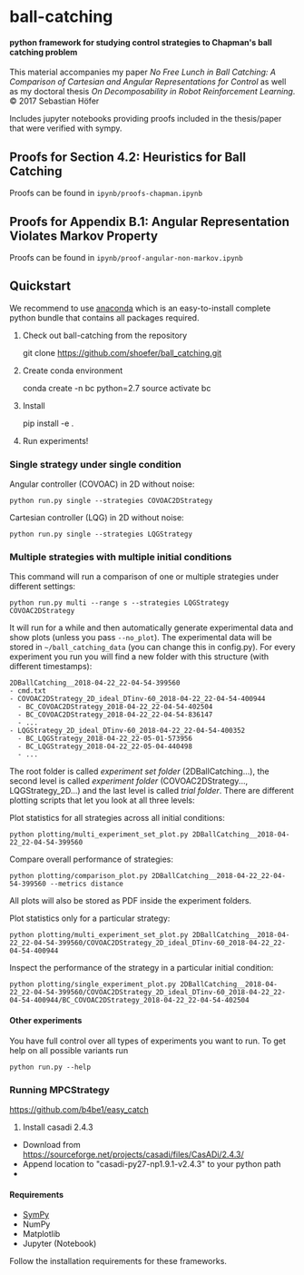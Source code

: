 # ball-catching

#### python framework for studying control strategies to Chapman's ball catching problem

This material accompanies my paper *No Free Lunch in Ball Catching: A Comparison of Cartesian and Angular
Representations for Control* as well as my doctoral thesis *On Decomposability in Robot Reinforcement Learning*.
&copy; 2017 Sebastian Höfer

Includes jupyter notebooks providing proofs included in the thesis/paper that were verified with sympy.

## Proofs for Section 4.2: Heuristics for Ball Catching

Proofs can be found in ```ipynb/proofs-chapman.ipynb```

## Proofs for Appendix B.1: Angular Representation Violates Markov Property

Proofs can be found in ```ipynb/proof-angular-non-markov.ipynb```


## Quickstart

We recommend to use [anaconda](https://www.continuum.io/downloads) which is an easy-to-install complete python bundle
that contains all packages required.

1) Check out ball-catching from the repository

    git clone https://github.com/shoefer/ball_catching.git

2) Create conda environment

    conda create -n bc python=2.7
    source activate bc

3) Install

    pip install -e .

4) Run experiments!

### Single strategy under single condition

Angular controller (COVOAC) in 2D without noise:

    python run.py single --strategies COVOAC2DStrategy

Cartesian controller (LQG) in 2D without noise:

    python run.py single --strategies LQGStrategy

### Multiple strategies with multiple initial conditions

This command will run a comparison of one or multiple strategies under different settings:

    python run.py multi --range s --strategies LQGStrategy COVOAC2DStrategy

It will run for a while and then automatically generate experimental data and show plots (unless you pass
```--no_plot```). The experimental data will be stored in ```~/ball_catching_data``` (you can change this in config.py).
For every experiment you run you will find a new folder with this structure (with different timestamps):

    2DBallCatching__2018-04-22_22-04-54-399560
    - cmd.txt
    - COVOAC2DStrategy_2D_ideal_DTinv-60_2018-04-22_22-04-54-400944
      - BC_COVOAC2DStrategy_2018-04-22_22-04-54-402504
      - BC_COVOAC2DStrategy_2018-04-22_22-04-54-836147
      - ...
    - LQGStrategy_2D_ideal_DTinv-60_2018-04-22_22-04-54-400352
      - BC_LQGStrategy_2018-04-22_22-05-01-573956
      - BC_LQGStrategy_2018-04-22_22-05-04-440498
      - ...

The root folder is called *experiment set folder* (2DBallCatching...),
the second level is called *experiment folder* (COVOAC2DStrategy..., LQGStrategy_2D...) and the last level is called
*trial folder*. There are different plotting scripts that let you look at all three levels:

Plot statistics for all strategies across all initial conditions:

    python plotting/multi_experiment_set_plot.py 2DBallCatching__2018-04-22_22-04-54-399560

Compare overall performance of strategies:

    python plotting/comparison_plot.py 2DBallCatching__2018-04-22_22-04-54-399560 --metrics distance

All plots will also be stored as PDF inside the experiment folders.

Plot statistics only for a particular strategy:

    python plotting/multi_experiment_set_plot.py 2DBallCatching__2018-04-22_22-04-54-399560/COVOAC2DStrategy_2D_ideal_DTinv-60_2018-04-22_22-04-54-400944

Inspect the performance of the strategy in a particular initial condition:

    python plotting/single_experiment_plot.py 2DBallCatching__2018-04-22_22-04-54-399560/COVOAC2DStrategy_2D_ideal_DTinv-60_2018-04-22_22-04-54-400944/BC_COVOAC2DStrategy_2018-04-22_22-04-54-402504


#### Other experiments

You have full control over all types of experiments you want to run. To get help on all possible variants run

    python run.py --help


### Running MPCStrategy

https://github.com/b4be1/easy_catch

1) Install casadi 2.4.3

- Download from https://sourceforge.net/projects/casadi/files/CasADi/2.4.3/
- Append location to "casadi-py27-np1.9.1-v2.4.3" to your python path
-




#### Requirements

- [SymPy](http://www.sympy.org/en/index.html)
- NumPy
- Matplotlib
- Jupyter (Notebook)

Follow the installation requirements for these frameworks.


